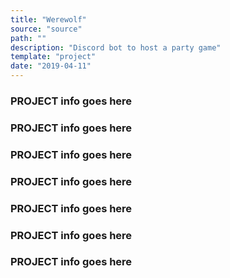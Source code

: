 ```yaml
---
title: "Werewolf"
source: "source"
path: ""
description: "Discord bot to host a party game"
template: "project"
date: "2019-04-11"
---
```


### PROJECT info goes here
### PROJECT info goes here
### PROJECT info goes here
### PROJECT info goes here
### PROJECT info goes here
### PROJECT info goes here
### PROJECT info goes here
